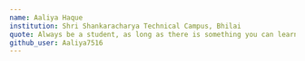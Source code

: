 ```yaml
---
name: Aaliya Haque
institution: Shri Shankaracharya Technical Campus, Bhilai
quote: Always be a student, as long as there is something you can learn.
github_user: Aaliya7516
---
```

